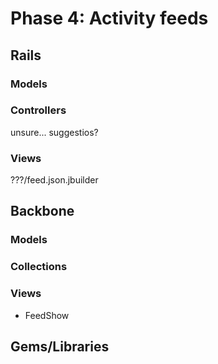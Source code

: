 # Phase 4: Activity feeds

## Rails
### Models

### Controllers
unsure... suggestios?

### Views
???/feed.json.jbuilder

## Backbone
### Models

### Collections

### Views
* FeedShow

## Gems/Libraries
